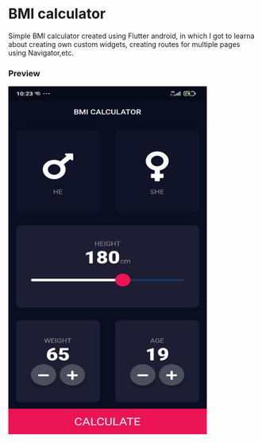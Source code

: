 # BMI calculator

Simple BMI calculator created using Flutter android, in which I got to learna about creating own custom widgets, creating routes for multiple pages using Navigator,etc.

### Preview
<img src="https://github.com/lala-lala-lori/BMICALC/blob/master/preview.jpeg" alt="preview" width="400" height="700"/>



